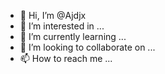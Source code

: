 - 👋 Hi, I’m @Ajdjx
- 👀 I’m interested in ...
- 🌱 I’m currently learning ...
- 💞️ I’m looking to collaborate on ...
- 📫 How to reach me ...

<!---
Ajdjx/Ajdjx is a ✨ special ✨ repository because its `README.md` (this file) appears on your GitHub profile.
You can click the Preview link to take a look at your changes.
--->

